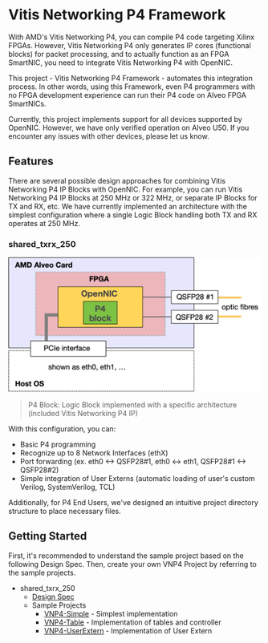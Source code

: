 # Vitis Networking P4 Framework
With AMD's Vitis Networking P4, you can compile P4 code targeting Xilinx FPGAs.
However, Vitis Networking P4 only generates IP cores (functional blocks) for packet processing, and to actually function as an FPGA SmartNIC, you need to integrate Vitis Networking P4 with OpenNIC.

This project - Vitis Networking P4 Framework - automates this integration process.
In other words, using this Framework, even P4 programmers with no FPGA development experience can run their P4 code on Alveo FPGA SmartNICs.

Currently, this project implements support for all devices supported by OpenNIC.
However, we have only verified operation on Alveo U50.
If you encounter any issues with other devices, please let us know.

## Features
There are several possible design approaches for combining Vitis Networking P4 IP Blocks with OpenNIC.
For example, you can run Vitis Networking P4 IP Blocks at 250 MHz or 322 MHz, or separate IP Blocks for TX and RX, etc.
We have currently implemented an architecture with the simplest configuration where a single Logic Block handling both TX and RX operates at 250 MHz.

### shared_txrx_250

![shared_txrx_250_architecture](docs/image/shared_txrx_250.png)

> P4 Block: Logic Block implemented with a specific architecture (included Vitis Networking P4 IP)

With this configuration, you can:

- Basic P4 programming
- Recognize up to 8 Network Interfaces (ethX)
- Port forwarding (ex. eth0 <-> QSFP28#1, eth0 <-> eth1, QSFP28#1 <-> QSFP28#2)
- Simple integration of User Externs (automatic loading of user's custom Verilog, SystemVerilog, TCL)

Additionally, for P4 End Users, we've designed an intuitive project directory structure to place necessary files.

## Getting Started

First, it's recommended to understand the sample project based on the following Design Spec.
Then, create your own VNP4 Project by referring to the sample projects.

- shared_txrx_250
    - [Design Spec](docs/shared_txrx_250/design_spec.md)
    - Sample Projects
        - [VNP4-Simple](https://github.com/iHalt10/vnp4_simple) - Simplest implementation
        - [VNP4-Table](https://github.com/iHalt10/vnp4_table) - Implementation of tables and controller
        - [VNP4-UserExtern](https://github.com/iHalt10/vnp4_user_extern) - Implementation of User Extern
